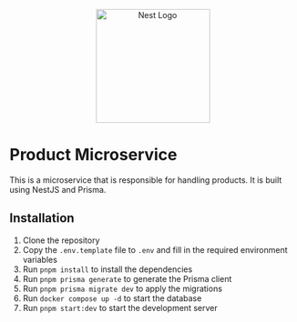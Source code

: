 <p align="center">
  <a href="http://nestjs.com/" target="blank"><img src="https://nestjs.com/img/logo-small.svg" width="200" alt="Nest Logo" /></a>
</p>

# Product Microservice

This is a microservice that is responsible for handling products. It is built using NestJS and Prisma.

## Installation

1. Clone the repository
2. Copy the `.env.template` file to `.env` and fill in the required environment variables
3. Run `pnpm install` to install the dependencies
4. Run `pnpm prisma generate` to generate the Prisma client
5. Run `pnpm prisma migrate dev` to apply the migrations
6. Run `docker compose up -d` to start the database
7. Run `pnpm start:dev` to start the development server
